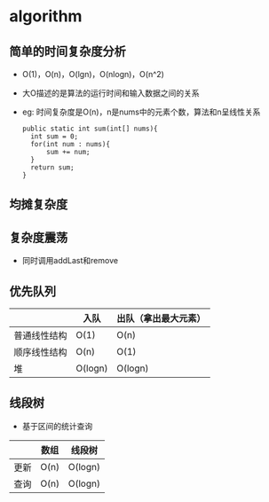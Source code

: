 # algorithm

## 简单的时间复杂度分析

- O(1)，O(n)，O(lgn)，O(nlogn)，O(n^2)

- 大O描述的是算法的运行时间和输入数据之间的关系

- eg: 时间复杂度是O(n)，n是nums中的元素个数，算法和n呈线性关系

  ```jade
  public static int sum(int[] nums){
  	int sum = 0;
  	for(int num : nums){
  		sum += num;
  	}
  	return sum;
  }
  ```

## 均摊复杂度



## 复杂度震荡

- 同时调用addLast和remove



## 优先队列

|              | 入队    | 出队（拿出最大元素） |
| ------------ | ------- | -------------------- |
| 普通线性结构 | O(1)    | O(n)                 |
| 顺序线性结构 | O(n)    | O(1)                 |
| 堆           | O(logn) | O(logn)              |



## 线段树

- 基于区间的统计查询

|      | 数组 | 线段树  |
| ---- | ---- | ------- |
| 更新 | O(n) | O(logn) |
| 查询 | O(n) | O(logn) |

